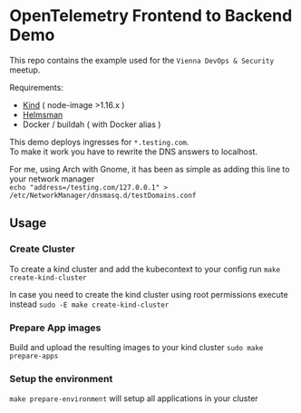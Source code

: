 # OpenTelemetry Frontend to Backend Demo

This repo contains the example used for the `Vienna DevOps & Security` meetup.

Requirements: 
 - [Kind](https://github.com/kubernetes-sigs/kind/issues) ( node-image >1.16.x )
 - [Helmsman](https://github.com/Praqma/helmsman)
 - Docker / buildah ( with Docker alias )

This demo deploys ingresses for `*.testing.com`.   
To make it work you have to rewrite the DNS answers to localhost.

For me, using Arch with Gnome, it has been as simple as adding this line to your network manager    
`echo "address=/testing.com/127.0.0.1" > /etc/NetworkManager/dnsmasq.d/testDomains.conf`



## Usage
### Create Cluster
To create a kind cluster and add the kubecontext to your config run `make create-kind-cluster`     

In case you need to create the kind cluster using root permissions execute instead `sudo -E make create-kind-cluster`

### Prepare App images
Build and upload the resulting images to your kind cluster 
`sudo make prepare-apps`

### Setup the environment
`make prepare-environment` will setup all applications in your cluster
